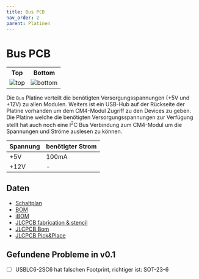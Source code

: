 ```yaml
---
title: Bus PCB
nav_order: 2
parent: Platinen
---
```


# Bus PCB

<table>
  <tr><th>Top</th><th>Bottom</th></tr>
  <tr>
    <td><img src="bus/bus-3D_top.png?dummy={{ site.data['hash'] }}" alt="top" /></td>
    <td><img src="bus/bus-3D_bottom.png?dummy={{ site.data['hash'] }}" alt="bottom" /></td>
  </tr>
</table>

Die `Bus` Platine verteilt die benötigten Versorgungsspannungen (+5V und +12V) zu allen Modulen. Weiters ist ein USB-Hub auf der Rückseite der Platine vorhanden um dem CM4-Modul Zugriff zu den Devices zu geben.
Die Platine welche die benötigten Versorgungsspannungen zur Verfügung stellt hat auch noch eine I<sup>2</sup>C Bus Verbindung zum CM4-Modul um die Spannungen und Ströme auslesen zu können.

| Spannung | benötigter Strom |
| -------- | ---------------- |
|      +5V |            100mA |
|     +12V |                - |

## Daten

- [Schaltplan](bus/bus-schematic.pdf)
- [BOM](bus/bus-bom.html)
- [iBOM](bus/bus-ibom.html)
- [JLCPCB fabrication & stencil](bus/JLCPCB/bus-_JLCPCB_compress.zip)
- [JLCPCB Bom](bus/JLCPCB/bus_bom_jlc.csv)
- [JLCPCB Pick&Place](bus/JLCPCB/bus_cpl_jlc.csv)


## Gefundene Probleme in v0.1

- [ ] USBLC6-2SC6 hat falschen Footprint, richtiger ist: SOT-23-6
